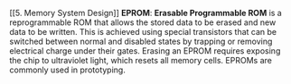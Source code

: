 [[5. Memory System Design]]
**EPROM**: **Erasable Programmable ROM** is a reprogrammable ROM that allows the stored data to be erased and new data to be written. This is achieved using special transistors that can be switched between normal and disabled states by trapping or removing electrical charge under their gates. Erasing an EPROM requires exposing the chip to ultraviolet light, which resets all memory cells. EPROMs are commonly used in prototyping.